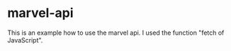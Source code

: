 # marvel-api
This is an example how to use the marvel api. I used the function "fetch of JavaScript".
